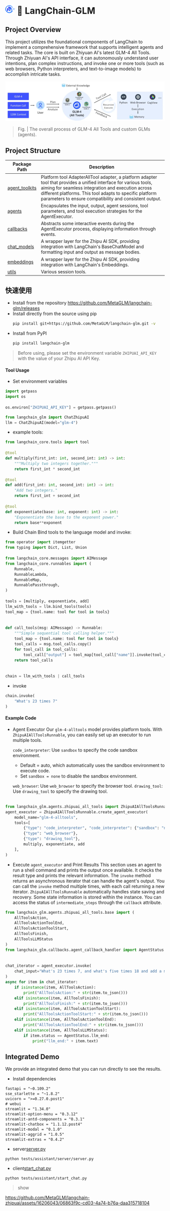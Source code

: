 #  <img height="30" width="30" src="docs/img/MetaGLM.png"> 🔗 LangChain-GLM


## Project Overview
This project utilizes the foundational components of LangChain to implement a comprehensive framework
that supports intelligent agents and related tasks. The core is built on Zhiyuan AI's latest 
GLM-4 All Tools. Through Zhiyuan AI's API interface, it can autonomously understand user intentions,
plan complex instructions, and invoke one or more tools (such as web browsers, Python interpreters, 
and text-to-image models) to accomplish intricate tasks.

![all_tools.png](docs/img/all_tools.png)

> Fig. | The overall process of GLM-4 All Tools and custom GLMs (agents).

## Project Structure

| Package Path                                                       | Description                                                   |
| ------------------------------------------------------------------ | ------------------------------------------------------------- |
| [agent_toolkits](https://github.com/MetaGLM/langchain-zhipuai/tree/main/langchain_glm/agent_toolkits) | Platform tool AdapterAllTool adapter, a platform adapter tool that provides a unified interface for various tools, aiming for seamless integration and execution across different platforms. This tool adapts to specific platform parameters to ensure compatibility and consistent output. |
| [agents](https://github.com/MetaGLM/langchain-zhipuai/tree/main/langchain_glm/agents) | Encapsulates the input, output, agent sessions, tool parameters, and tool execution strategies for the AgentExecutor. |
| [callbacks](https://github.com/MetaGLM/langchain-zhipuai/tree/main/langchain_glm/callbacks) | Abstracts some interactive events during the AgentExecutor process, displaying information through events. |
| [chat_models](https://github.com/MetaGLM/langchain-zhipuai/tree/main/langchain_glm/chat_models) | A wrapper layer for the Zhipu AI SDK, providing integration with LangChain's BaseChatModel and formatting input and output as message bodies. |
| [embeddings](https://github.com/MetaGLM/langchain-zhipuai/tree/main/langchain_glm/embeddings) | A wrapper layer for the Zhipu AI SDK, providing integration with LangChain's Embeddings. |
| [utils](https://github.com/MetaGLM/langchain-zhipuai/tree/main/langchain_glm/utils) | Various session tools.                                         |


## 快速使用

- Install from the repository
  https://github.com/MetaGLM/langchain-glm/releases
- Install directly from the source using pip
  ```bash
  pip install git+https://github.com/MetaGLM/langchain-glm.git -v
  ```
- Install from PyPI
  ```bash
  pip install langchain-glm
  ```

> Before using, please set the environment variable `ZHIPUAI_API_KEY` with the value of your Zhipu AI API Key.

#### Tool Usage
- Set environment variables
```python
import getpass
import os

os.environ["ZHIPUAI_API_KEY"] = getpass.getpass()

```
```python
from langchain_glm import ChatZhipuAI
llm = ChatZhipuAI(model="glm-4")
```


- example tools:
```python
from langchain_core.tools import tool

@tool
def multiply(first_int: int, second_int: int) -> int:
    """Multiply two integers together."""
    return first_int * second_int

@tool
def add(first_int: int, second_int: int) -> int:
    "Add two integers."
    return first_int + second_int

@tool
def exponentiate(base: int, exponent: int) -> int:
    "Exponentiate the base to the exponent power."
    return base**exponent
```
- Build Chain
Bind tools to the language model and invoke:
```python
from operator import itemgetter
from typing import Dict, List, Union

from langchain_core.messages import AIMessage
from langchain_core.runnables import (
    Runnable,
    RunnableLambda,
    RunnableMap,
    RunnablePassthrough,
)

tools = [multiply, exponentiate, add]
llm_with_tools = llm.bind_tools(tools)
tool_map = {tool.name: tool for tool in tools}


def call_tools(msg: AIMessage) -> Runnable:
    """Simple sequential tool calling helper."""
    tool_map = {tool.name: tool for tool in tools}
    tool_calls = msg.tool_calls.copy()
    for tool_call in tool_calls:
        tool_call["output"] = tool_map[tool_call["name"]].invoke(tool_call["args"])
    return tool_calls


chain = llm_with_tools | call_tools
```

- invoke
```python
chain.invoke(
    "What's 23 times 7"
)
```

#### Example Code

- Agent Executor
  Our `glm-4-alltools` model provides platform tools. With `ZhipuAIAllToolsRunnable`, you can easily set up an executor to run multiple tools.

  `code_interpreter`: Use `sandbox` to specify the code sandbox environment.
    - Default = auto, which automatically uses the sandbox environment to execute code.
    - Set `sandbox = none` to disable the sandbox environment.

  `web_browser`: Use `web_browser` to specify the browser tool.
  `drawing_tool`: Use `drawing_tool` to specify the drawing tool.


```python

from langchain_glm.agents.zhipuai_all_tools import ZhipuAIAllToolsRunnable
agent_executor = ZhipuAIAllToolsRunnable.create_agent_executor(
    model_name="glm-4-alltools",
    tools=[
        {"type": "code_interpreter", "code_interpreter": {"sandbox": "none"}},
        {"type": "web_browser"},
        {"type": "drawing_tool"},
        multiply, exponentiate, add
    ],
)

```


- Execute `agent_executor` and Print Results
  This section uses an agent to run a shell command and prints the output once available. It checks the result type and prints the relevant information.
  The `invoke` method returns an asynchronous iterator that can handle the agent's output.
  You can call the `invoke` method multiple times, with each call returning a new iterator.
  `ZhipuAIAllToolsRunnable` automatically handles state saving and recovery. Some state information is stored within the instance.
  You can access the status of `intermediate_steps` through the `callback` attribute.


```python
from langchain_glm.agents.zhipuai_all_tools.base import (
    AllToolsAction, 
    AllToolsActionToolEnd,
    AllToolsActionToolStart,
    AllToolsFinish, 
    AllToolsLLMStatus
)
from langchain_glm.callbacks.agent_callback_handler import AgentStatus


chat_iterator = agent_executor.invoke(
    chat_input="What's 23 times 7, and what's five times 18 and add a million plus a billion and cube thirty-seven"
)
async for item in chat_iterator:
    if isinstance(item, AllToolsAction):
        print("AllToolsAction:" + str(item.to_json()))
    elif isinstance(item, AllToolsFinish):
        print("AllToolsFinish:" + str(item.to_json()))
    elif isinstance(item, AllToolsActionToolStart):
        print("AllToolsActionToolStart:" + str(item.to_json()))
    elif isinstance(item, AllToolsActionToolEnd):
        print("AllToolsActionToolEnd:" + str(item.to_json()))
    elif isinstance(item, AllToolsLLMStatus):
        if item.status == AgentStatus.llm_end:
            print("llm_end:" + item.text)
```

## Integrated Demo
We provide an integrated demo that you can run directly to see the results.
- Install dependencies
```shell
fastapi = "~0.109.2"
sse_starlette = "~1.8.2" 
uvicorn = ">=0.27.0.post1"
# webui
streamlit = "1.34.0"
streamlit-option-menu = "0.3.12"
streamlit-antd-components = "0.3.1"
streamlit-chatbox = "1.1.12.post4"
streamlit-modal = "0.1.0"
streamlit-aggrid = "1.0.5"
streamlit-extras = "0.4.2"
```

- server[server.py](tests/assistant/server/server.py)
```shell
python tests/assistant/server/server.py
```

- client[start_chat.py](tests/assistant/start_chat.py)
```shell
python tests/assistant/start_chat.py
```

> show


https://github.com/MetaGLM/langchain-zhipuai/assets/16206043/06863f9c-cd03-4a74-b76a-daa315718104
